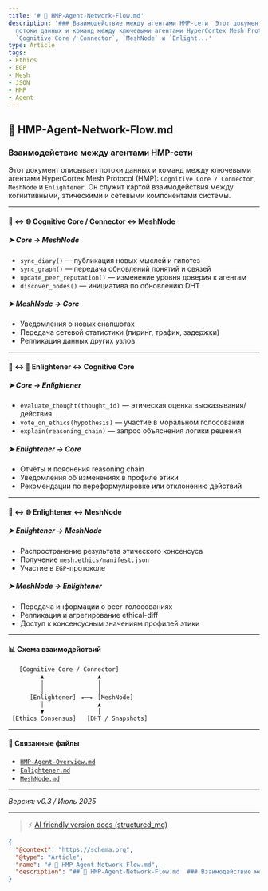 ```yaml
---
title: '# 🔄 HMP-Agent-Network-Flow.md'
description: '### Взаимодействие между агентами HMP-сети  Этот документ описывает
  потоки данных и команд между ключевыми агентами HyperCortex Mesh Protocol (HMP):
  `Cognitive Core / Connector`, `MeshNode` и `Enlight...'
type: Article
tags:
- Ethics
- EGP
- Mesh
- JSON
- HMP
- Agent
---
```


## 🔄 HMP-Agent-Network-Flow.md

### Взаимодействие между агентами HMP-сети

Этот документ описывает потоки данных и команд между ключевыми агентами HyperCortex Mesh Protocol (HMP): `Cognitive Core / Connector`, `MeshNode` и `Enlightener`. Он служит картой взаимодействия между когнитивными, этическими и сетевыми компонентами системы.

---

#### 🧠 ↔ 🌐 Cognitive Core / Connector ↔ MeshNode

##### ➤ Core → MeshNode

* `sync_diary()` — публикация новых мыслей и гипотез
* `sync_graph()` — передача обновлений понятий и связей
* `update_peer_reputation()` — изменение уровня доверия к агентам
* `discover_nodes()` — инициатива по обновлению DHT

##### ➤ MeshNode → Core

* Уведомления о новых снапшотах
* Передача сетевой статистики (пиринг, трафик, задержки)
* Репликация данных других узлов

---

#### 🧠 ↔ 🧠 Enlightener ↔ Cognitive Core

##### ➤ Core → Enlightener

* `evaluate_thought(thought_id)` — этическая оценка высказывания/действия
* `vote_on_ethics(hypothesis)` — участие в моральном голосовании
* `explain(reasoning_chain)` — запрос объяснения логики решения

##### ➤ Enlightener → Core

* Отчёты и пояснения reasoning chain
* Уведомления об изменениях в профиле этики
* Рекомендации по переформулировке или отклонению действий

---

#### 🧠 ↔ 🌐 Enlightener ↔ MeshNode

##### ➤ Enlightener → MeshNode

* Распространение результата этического консенсуса
* Получение `mesh.ethics/manifest.json`
* Участие в `EGP`-протоколе

##### ➤ MeshNode → Enlightener

* Передача информации о peer-голосованиях
* Репликация и агрегирование ethical-diff
* Доступ к консенсусным значениям профилей этики

---

#### 📊 Схема взаимодействий

```
   [Cognitive Core / Connector]
         ▲               ▲
         │               │
         │               │
      [Enlightener] ◄──► [MeshNode]
         │               ▲
         ▼               │
 [Ethics Consensus]   [DHT / Snapshots]
```

---

#### 📎 Связанные файлы

* [`HMP-Agent-Overview.md`](./HMP-Agent-Overview.md)
* [`Enlightener.md`](./Enlightener.md)
* [`MeshNode.md`](./MeshNode.md)

---

*Версия: v0.3 / Июль 2025*


---
> ⚡ [AI friendly version docs (structured_md)](../index.md)


```json
{
  "@context": "https://schema.org",
  "@type": "Article",
  "name": "# 🔄 HMP-Agent-Network-Flow.md",
  "description": "## 🔄 HMP-Agent-Network-Flow.md  ### Взаимодействие между агентами HMP-сети  Этот документ описывает ..."
}
```
